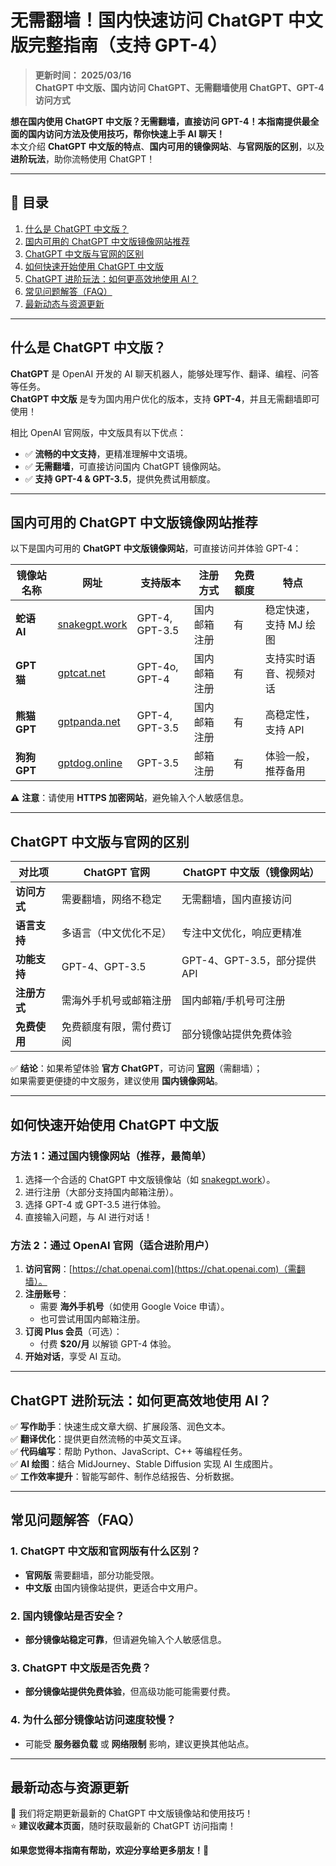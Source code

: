 # 无需翻墙！国内快速访问 ChatGPT 中文版完整指南（支持 GPT-4）

> **更新时间： 2025/03/16**  
> **ChatGPT 中文版、国内访问 ChatGPT、无需翻墙使用 ChatGPT、GPT-4 访问方式**  

**想在国内使用 ChatGPT 中文版？无需翻墙，直接访问 GPT-4！本指南提供最全面的国内访问方法及使用技巧，帮你快速上手 AI 聊天！**  
本文介绍 **ChatGPT 中文版的特点**、**国内可用的镜像网站**、**与官网版的区别**，以及 **进阶玩法**，助你流畅使用 ChatGPT！

---

## 📌 目录
1. [什么是 ChatGPT 中文版？](#什么是-chatgpt-中文版)
2. [国内可用的 ChatGPT 中文版镜像网站推荐](#国内可用的-chatgpt-中文版镜像网站推荐)
3. [ChatGPT 中文版与官网的区别](#chatgpt-中文版与官网的区别)
4. [如何快速开始使用 ChatGPT 中文版](#如何快速开始使用-chatgpt-中文版)
5. [ChatGPT 进阶玩法：如何更高效地使用 AI？](#chatgpt-进阶玩法如何更高效地使用-ai)
6. [常见问题解答（FAQ）](#常见问题解答faq)
7. [最新动态与资源更新](#最新动态与资源更新)

---

## 什么是 ChatGPT 中文版？

**ChatGPT** 是 OpenAI 开发的 AI 聊天机器人，能够处理写作、翻译、编程、问答等任务。  
**ChatGPT 中文版** 是专为国内用户优化的版本，支持 **GPT-4**，并且无需翻墙即可使用！  

相比 OpenAI 官网版，中文版具有以下优点：
- ✅ **流畅的中文支持**，更精准理解中文语境。
- ✅ **无需翻墙**，可直接访问国内 ChatGPT 镜像网站。
- ✅ **支持 GPT-4 & GPT-3.5**，提供免费试用额度。

---

## 国内可用的 ChatGPT 中文版镜像网站推荐

以下是国内可用的 **ChatGPT 中文版镜像网站**，可直接访问并体验 GPT-4：

| **镜像站名称**   | **网址**                               | **支持版本**   | **注册方式**     | **免费额度** | **特点** |
|----------------|--------------------------------|--------------|--------------|-----------|----------|
| **蛇语 AI**    | [snakegpt.work](https://snakegpt.work) | GPT-4, GPT-3.5 | 国内邮箱注册 | 有 | 稳定快速，支持 MJ 绘图 |
| **GPT 猫**     | [gptcat.net](https://gptcat.net) | GPT-4o, GPT-4 | 国内邮箱注册 | 有 | 支持实时语音、视频对话 |
| **熊猫 GPT**   | [gptpanda.net](https://gptpanda.net) | GPT-4, GPT-3.5 | 国内邮箱注册 | 有 | 高稳定性，支持 API |
| **狗狗 GPT**   | [gptdog.online](https://gptdog.online) | GPT-3.5       | 邮箱注册    | 有 | 体验一般，推荐备用 |

⚠️ **注意**：请使用 **HTTPS 加密网站**，避免输入个人敏感信息。

---

## ChatGPT 中文版与官网的区别

| **对比项**       | **ChatGPT 官网**            | **ChatGPT 中文版（镜像网站）**  |
|------------------|---------------------------|---------------------------------|
| **访问方式**     | 需要翻墙，网络不稳定        | 无需翻墙，国内直接访问          |
| **语言支持**     | 多语言（中文优化不足）      | 专注中文优化，响应更精准        |
| **功能支持**     | GPT-4、GPT-3.5             | GPT-4、GPT-3.5，部分提供 API |
| **注册方式**     | 需海外手机号或邮箱注册     | 国内邮箱/手机号可注册          |
| **免费使用**     | 免费额度有限，需付费订阅   | 部分镜像站提供免费体验          |

✅ **结论**：如果希望体验 **官方 ChatGPT**，可访问 **[官网](https://chat.openai.com)**（需翻墙）；  
如果需要更便捷的中文服务，建议使用 **国内镜像网站**。

---

## 如何快速开始使用 ChatGPT 中文版

### **方法 1：通过国内镜像网站（推荐，最简单）**
1. 选择一个合适的 ChatGPT 中文版镜像站（如 [snakegpt.work](https://snakegpt.work)）。
2. 进行注册（大部分支持国内邮箱注册）。
3. 选择 GPT-4 或 GPT-3.5 进行体验。
4. 直接输入问题，与 AI 进行对话！

### **方法 2：通过 OpenAI 官网（适合进阶用户）**
1. **访问官网**：[https://chat.openai.com](https://chat.openai.com)（需翻墙）。
2. **注册账号**：
   - 需要 **海外手机号**（如使用 Google Voice 申请）。
   - 也可尝试用国内邮箱注册。
3. **订阅 Plus 会员**（可选）：
   - 付费 **$20/月** 以解锁 GPT-4 体验。
4. **开始对话**，享受 AI 互动。

---

## ChatGPT 进阶玩法：如何更高效地使用 AI？

✅ **写作助手**：快速生成文章大纲、扩展段落、润色文本。  
✅ **翻译优化**：提供更自然流畅的中英文互译。  
✅ **代码编写**：帮助 Python、JavaScript、C++ 等编程任务。  
✅ **AI 绘图**：结合 MidJourney、Stable Diffusion 实现 AI 生成图片。  
✅ **工作效率提升**：智能写邮件、制作总结报告、分析数据。

---

## 常见问题解答（FAQ）

### **1. ChatGPT 中文版和官网版有什么区别？**
- **官网版** 需要翻墙，部分功能受限。
- **中文版** 由国内镜像站提供，更适合中文用户。

### **2. 国内镜像站是否安全？**
- **部分镜像站稳定可靠**，但请避免输入个人敏感信息。

### **3. ChatGPT 中文版是否免费？**
- **部分镜像站提供免费体验**，但高级功能可能需要付费。

### **4. 为什么部分镜像站访问速度较慢？**
- 可能受 **服务器负载** 或 **网络限制** 影响，建议更换其他站点。

---

## 最新动态与资源更新

🚀 我们将定期更新最新的 ChatGPT 中文版镜像站和使用技巧！  
⭐ **建议收藏本页面**，随时获取最新的 ChatGPT 访问指南！

**如果您觉得本指南有帮助，欢迎分享给更多朋友！🎉**
                                                                                                                                                                                         